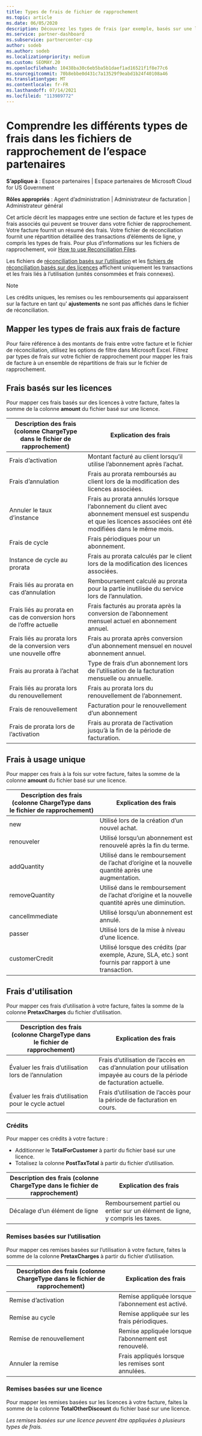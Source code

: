 ```yaml
---
title: Types de frais de fichier de rapprochement
ms.topic: article
ms.date: 06/05/2020
description: Découvrez les types de frais (par exemple, basés sur une licence, basés sur l’utilisation et une fois), les crédits et les remises dans les fichiers de rapprochement de l’espace partenaires.
ms.service: partner-dashboard
ms.subservice: partnercenter-csp
author: sodeb
ms.author: sodeb
ms.localizationpriority: medium
ms.custom: SEOMAY.20
ms.openlocfilehash: 10438ba30c6eb5ba5b1daef1ad16521f1f8e77c6
ms.sourcegitcommit: 70b8ebbe0d431c7a13529f9eabd1b24f40108a46
ms.translationtype: MT
ms.contentlocale: fr-FR
ms.lasthandoff: 07/14/2021
ms.locfileid: "113989772"
---
```

# <a name="understand-the-different-charge-types-in-partner-center-reconciliation-files"></a>Comprendre les différents types de frais dans les fichiers de rapprochement de l’espace partenaires

**S’applique à** : Espace partenaires | Espace partenaires de Microsoft Cloud for US Government

**Rôles appropriés** : Agent d’administration | Administrateur de facturation | Administrateur général

Cet article décrit les mappages entre une section de facture et les types de frais associés qui peuvent se trouver dans votre fichier de rapprochement. Votre facture fournit un résumé des frais. Votre fichier de réconciliation fournit une répartition détaillée des transactions d’éléments de ligne, y compris les types de frais. Pour plus d’informations sur les fichiers de rapprochement, voir [How to use Reconciliation Files](use-the-reconciliation-files.md).

Les fichiers de [réconciliation basés sur l’utilisation](usage-based-recon-files.md) et les [fichiers de réconciliation basés sur des licences](license-based-recon-files.md) affichent uniquement les transactions et les frais liés à l’utilisation (unités consommées et frais connexes).

> [!NOTE]
> Les crédits uniques, les remises ou les remboursements qui apparaissent sur la facture en tant qu' **ajustements** ne sont pas affichés dans le fichier de réconciliation.

## <a name="map-charge-types-to-invoice-charges"></a>Mapper les types de frais aux frais de facture

Pour faire référence à des montants de frais entre votre facture et le fichier de réconciliation, utilisez les options de filtre dans Microsoft Excel. Filtrez par types de frais sur votre fichier de rapprochement pour mapper les frais de facture à un ensemble de répartitions de frais sur le fichier de rapprochement.

## <a name="license-based-charges"></a>Frais basés sur les licences

Pour mapper ces frais basés sur des licences à votre facture, faites la somme de la colonne **amount** du fichier basé sur une licence.

| Description des frais (colonne ChargeType dans le fichier de rapprochement) | Explication des frais |
| ------------------------------------------------------------- | ------------------ |
| Frais d’activation | Montant facturé au client lorsqu’il utilise l’abonnement après l’achat. |
| Frais d’annulation | Frais au prorata remboursés au client lors de la modification des licences associées. |
| Annuler le taux d’instance | Frais au prorata annulés lorsque l’abonnement du client avec abonnement mensuel est suspendu et que les licences associées ont été modifiées dans le même mois. |
| Frais de cycle | Frais périodiques pour un abonnement. |
| Instance de cycle au prorata | Frais au prorata calculés par le client lors de la modification des licences associées. |
| Frais liés au prorata en cas d’annulation | Remboursement calculé au prorata pour la partie inutilisée du service lors de l’annulation. |
| Frais liés au prorata en cas de conversion hors de l’offre actuelle | Frais facturés au prorata après la conversion de l’abonnement mensuel actuel en abonnement annuel. |
| Frais liés au prorata lors de la conversion vers une nouvelle offre | Frais au prorata après conversion d’un abonnement mensuel en nouvel abonnement annuel. |
| Frais au prorata à l’achat | Type de frais d’un abonnement lors de l’utilisation de la facturation mensuelle ou annuelle. |
| Frais liés au prorata lors du renouvellement | Frais au prorata lors du renouvellement de l’abonnement. |
| Frais de renouvellement | Facturation pour le renouvellement d’un abonnement |
| Frais de prorata lors de l’activation | Frais au prorata de l’activation jusqu’à la fin de la période de facturation. |

## <a name="one-time-charges"></a>Frais à usage unique

Pour mapper ces frais à la fois sur votre facture, faites la somme de la colonne **amount** du fichier basé sur une licence.

| Description des frais (colonne ChargeType dans le fichier de rapprochement) | Explication des frais |
| ------------------------------------------------------------- | ------------------ |
| new | Utilisé lors de la création d’un nouvel achat. |
| renouveler | Utilisé lorsqu’un abonnement est renouvelé après la fin du terme. |
| addQuantity | Utilisé dans le remboursement de l’achat d’origine et la nouvelle quantité après une augmentation. |
| removeQuantity | Utilisé dans le remboursement de l’achat d’origine et la nouvelle quantité après une diminution. |
| cancelImmediate | Utilisé lorsqu’un abonnement est annulé. |
| passer | Utilisé lors de la mise à niveau d’une licence. |
| customerCredit | Utilisé lorsque des crédits (par exemple, Azure, SLA, etc.) sont fournis par rapport à une transaction. |

## <a name="usage-charges"></a>Frais d'utilisation

Pour mapper ces frais d’utilisation à votre facture, faites la somme de la colonne **PretaxCharges** du fichier d’utilisation.

| Description des frais (colonne ChargeType dans le fichier de rapprochement) | Explication des frais |
| ------------------------------------------------------------- | ------------------ |
| Évaluer les frais d’utilisation lors de l’annulation | Frais d’utilisation de l’accès en cas d’annulation pour utilisation impayée au cours de la période de facturation actuelle. |
| Évaluer les frais d’utilisation pour le cycle actuel | Frais d’utilisation de l’accès pour la période de facturation en cours. |

### <a name="credits"></a>Crédits

Pour mapper ces crédits à votre facture :

- Additionner le **TotalForCustomer** à partir du fichier basé sur une licence.
- Totalisez la colonne **PostTaxTotal** à partir du fichier d’utilisation.

| Description des frais (colonne ChargeType dans le fichier de rapprochement) | Explication des frais |
| ------------------------------------------------------------- | ------------------ |
| Décalage d’un élément de ligne | Remboursement partiel ou entier sur un élément de ligne, y compris les taxes. |

### <a name="usage-based-discounts"></a>Remises basées sur l’utilisation

Pour mapper ces remises basées sur l’utilisation à votre facture, faites la somme de la colonne **PretaxCharges** à partir du fichier d’utilisation.

| Description des frais (colonne ChargeType dans le fichier de rapprochement) | Explication des frais |
| ------------------------------------------------------------- | ------------------ |
| Remise d’activation | Remise appliquée lorsque l’abonnement est activé. |
| Remise au cycle | Remise appliquée sur les frais périodiques. |
| Remise de renouvellement | Remise appliquée lorsque l’abonnement est renouvelé. |
| Annuler la remise | Frais appliqués lorsque les remises sont annulées. |

### <a name="license-based-discounts"></a>Remises basées sur une licence

Pour mapper les remises basées sur les licences à votre facture, faites la somme de la colonne **TotalOtherDiscount** du fichier basé sur une licence.

*Les remises basées sur une licence peuvent être appliquées à plusieurs types de frais.*
